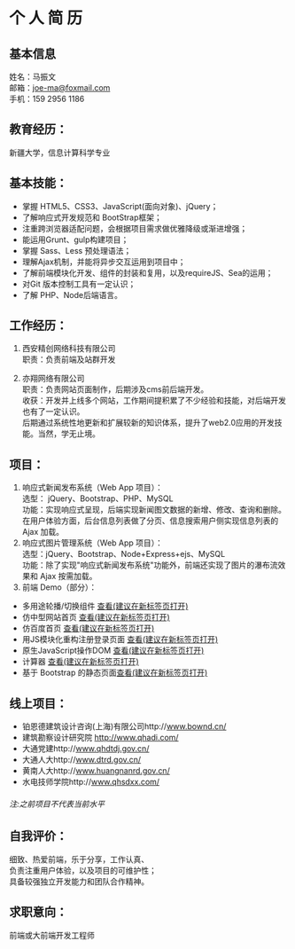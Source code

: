 # 个 人 简 历
## 基本信息
姓名：马振文  <br />
邮箱：joe-ma@foxmail.com  <br />
手机：159 2956 1186 
## 教育经历：
新疆大学，信息计算科学专业

## 基本技能：
- 掌握 HTML5、CSS3、JavaScript(面向对象)、jQuery；
- 了解响应式开发规范和 BootStrap框架；
- 注重跨浏览器适配问题，会根据项目需求做优雅降级或渐进增强；
- 能运用Grunt、gulp构建项目；
- 掌握 Sass、Less 预处理语法；
- 理解Ajax机制，并能将异步交互运用到项目中；
- 了解前端模块化开发、组件的封装和复用，以及requireJS、Sea的运用；
- 对Git 版本控制工具有一定认识；
- 了解 PHP、Node后端语言。

## 工作经历：
1.	西安精创网络科技有限公司 <br />
职责：负责前端及站群开发  <br />

2.	亦翔网络有限公司<br />
职责：负责网站页面制作，后期涉及cms前后端开发。<br>
收获：开发并上线多个网站，工作期间提积累了不少经验和技能，对后端开发也有了一定认识。<br>
后期通过系统性地更新和扩展较新的知识体系，提升了web2.0应用的开发技能。当然，学无止境。

## 项目：
1.	响应式新闻发布系统（Web App 项目）：  <br />
选型： jQuery、Bootstrap、PHP、MySQL <br />
功能：实现响应式呈现，后端实现新闻图文数据的新增、修改、查询和删除。<br />
在用户体验方面，后台信息列表做了分页、信息搜索用户侧实现信息列表的 Ajax 加载。
2.	响应式图片管理系统（Web App 项目）：  <br />
选型：jQuery、Bootstrap、Node+Express+ejs、MySQL<br />
功能：除了实现"响应式新闻发布系统"功能外，前端还实现了图片的瀑布流效果和 Ajax 按需加载。
3.	前端 Demo（部分）：  <br />
- 多用途轮播/切换组件 <a href="https://joepony.github.io/slideJQ-plugin/" target="_blank">查看(建议在新标签页打开)</a>
- 仿中型网站首页 <a href="https://joepony.github.io/geekindex/" target="_blank">查看(建议在新标签页打开)</a>   <br />
- 仿百度首页 <a href="http://joepony.github.io/page1/ " target="_blank">查看(建议在新标签页打开)</a>   <br />
- 用JS模块化重构注册登录页面 <a href="https://joepony.github.io/login-register/" target="_blank">查看(建议在新标签页打开)</a> 
- 原生JavaScript操作DOM <a href="http://joepony.github.io/dom-1/" target="_blank">查看(建议在新标签页打开)</a>
- 计算器 <a href="http://joepony.github.io/page2/ " target="_blank">查看(建议在新标签页打开)</a>  <br />
- 基于 Bootstrap 的静态页面<a href="http://joepony.github.io/bootstrap-1/" target="_blank">查看(建议在新标签页打开)</a> 
## 线上项目：
- 铂恩德建筑设计咨询(上海)有限公司http://www.bownd.cn/
- 建筑勘察设计研究院 http://www.qhadi.com/  
- 大通党建http://www.qhdtdj.gov.cn/ 
- 大通人大http://www.dtrd.gov.cn/ 
- 黄南人大http://www.huangnanrd.gov.cn/ 
- 水电技师学院http://www.qhsdxx.com/ 
###### 注:之前项目不代表当前水平
## 自我评价：
细致、热爱前端，乐于分享，工作认真、  <br />
负责注重用户体验，以及项目的可维护性；  <br />
具备较强独立开发能力和团队合作精神。  <br />

## 求职意向：
前端或大前端开发工程师  <br />
